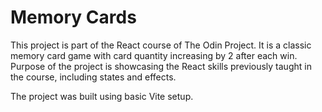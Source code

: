 # Memory Cards

This project is part of the React course of The Odin Project. It is a classic memory card game with card quantity increasing by 2 after each win. Purpose of the project is showcasing the React skills previously taught in the course, including states and effects.

The project was built using basic Vite setup.
